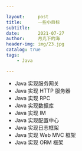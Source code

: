```yaml
---

layout:     post
title:      一些小目标
subtitle:   
date:       2021-07-27
author:     月光下的海
header-img: img/23.jpg
catalog: true
tags:
    - Java

---
```


- Java 实现服务网关
- Java 实现 HTTP 服务器
- Java 实现 RPC
- Java 实现数据库
- Java 实现 IM
- Java 实现配置中心
- Java 实现日志框架
- Java 实现 Web MVC 框架
- Java 实现 ORM 框架

